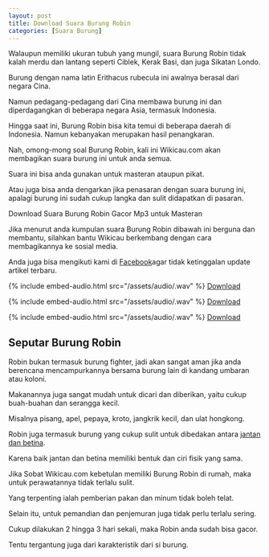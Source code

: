 ```yaml
---
layout: post
title: Download Suara Burung Robin
categories: [Suara Burung]
---
```


Walaupun memiliki ukuran tubuh yang mungil, suara Burung Robin tidak kalah merdu dan lantang seperti Ciblek, Kerak Basi, dan juga Sikatan Londo.

Burung dengan nama latin Erithacus rubecula ini awalnya berasal dari negara Cina.

Namun pedagang-pedagang dari Cina membawa burung ini dan diperdagangkan di beberapa negara Asia, termasuk Indonesia.

Hingga saat ini, Burung Robin bisa kita temui di beberapa daerah di Indonesia. Namun kebanyakan merupakan hasil penangkaran.

Nah, omong-mong soal Burung Robin, kali ini Wikicau.com akan membagikan suara burung ini untuk anda semua.

Suara ini bisa anda gunakan untuk masteran ataupun pikat.

Atau juga bisa anda dengarkan jika penasaran dengan suara burung ini, apalagi burung ini sudah cukup langka dan sulit didapatkan di pasaran.

Download Suara Burung Robin Gacor Mp3 untuk Masteran

Jika menurut anda kumpulan suara Burung Robin dibawah ini berguna dan membantu, silahkan bantu Wikicau berkembang dengan cara membagikannya ke sosial media.

Anda juga bisa mengikuti kami di [Facebook](https://facebook.com/wikicau)agar tidak ketinggalan update artikel terbaru.

{% include embed-audio.html src="/assets/audio/<audio-source-name>.wav" %}
[Download](https://bit.ly/2KwxXrM)

{% include embed-audio.html src="/assets/audio/<audio-source-name>.wav" %}
[Download](https://bit.ly/2L4LMx3)

{% include embed-audio.html src="/assets/audio/<audio-source-name>.wav" %}
[Download](https://bit.ly/2Rs9LqX)

## Seputar Burung Robin

Robin bukan termasuk burung fighter, jadi akan sangat aman jika anda berencana mencampurkannya bersama burung lain di kandang umbaran atau koloni.

Makanannya juga sangat mudah untuk dicari dan diberikan, yaitu cukup buah-buahan dan serangga kecil.

Misalnya pisang, apel, pepaya, kroto, jangkrik kecil, dan ulat hongkong.

Robin juga termasuk burung yang cukup sulit untuk dibedakan antara [jantan dan betina](https://wikicau.com/jalak-putih-jantan-dan-betina/).

Karena baik jantan dan betina memiliki bentuk dan ciri fisik yang sama.

Jika Sobat Wikicau.com kebetulan memiliki Burung Robin di rumah, maka untuk perawatannya tidak terlalu sulit.

Yang terpenting ialah pemberian pakan dan minum tidak boleh telat.

Selain itu, untuk pemandian dan penjemuran juga tidak perlu terlalu sering.

Cukup dilakukan 2 hingga 3 hari sekali, maka Robin anda sudah bisa gacor.

Tentu tergantung juga dari karakteristik dari si burung.